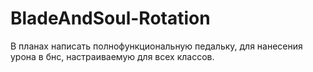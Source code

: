 # BladeAndSoul-Rotation

В планах написать полнофункциональную педальку, для нанесения урона в бнс, настраиваемую для всех классов.
